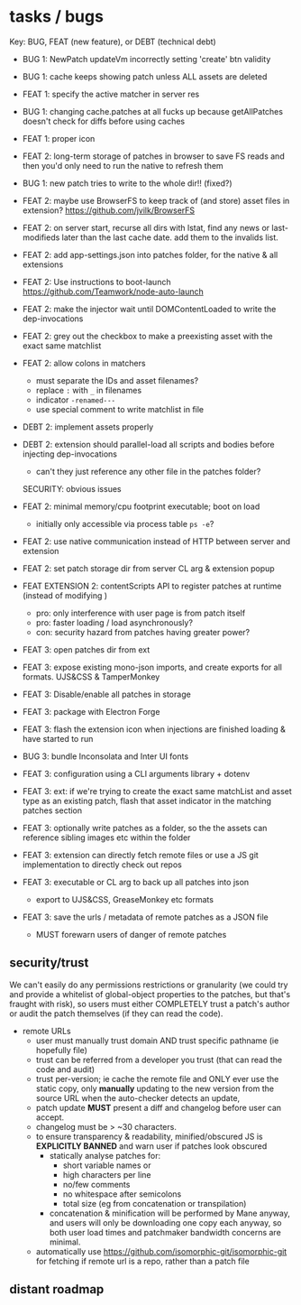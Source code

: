 # tasks / bugs

Key: BUG, FEAT (new feature), or DEBT (technical debt)

- BUG 1: NewPatch updateVm incorrectly setting 'create' btn validity

- BUG 1: cache keeps showing patch unless ALL assets are deleted

- FEAT 1: specify the active matcher in server res

- BUG 1: changing cache.patches at all fucks up because getAllPatches doesn't check for diffs before using caches

- FEAT 1: proper icon

- FEAT 2: long-term storage of patches in browser to save FS reads and then you'd only need to run the native to refresh them

- BUG 1: new patch tries to write to the whole dir!! (fixed?)


- FEAT 2: maybe use BrowserFS to keep track of (and store) asset files in extension? https://github.com/jvilk/BrowserFS

- FEAT 2: on server start, recurse all dirs with lstat, find any news or last-modifieds later than the last cache date. add them to the invalids list.

- FEAT 2: add app-settings.json into patches folder, for the native & all extensions

- FEAT 2: Use instructions to boot-launch https://github.com/Teamwork/node-auto-launch

- FEAT 2: make the injector wait until DOMContentLoaded to write the dep-invocations

- FEAT 2: grey out the checkbox to make a preexisting asset with the exact same matchlist

- FEAT 2: allow colons in matchers
	- must separate the IDs and asset filenames?
	- replace `:` with `_` in filenames
	- indicator `-renamed---`
	- use special comment to write matchlist in file

- DEBT 2: implement assets properly

- DEBT 2: extension should parallel-load all scripts and bodies before injecting dep-invocations

	- can't they just reference any other file in the patches folder?

	SECURITY: obvious issues

- FEAT 2: minimal memory/cpu footprint executable; boot on load
	- initially only accessible via process table `ps -e`?

- FEAT 2: use native communication instead of HTTP between server and extension

- FEAT 2: set patch storage dir from server CL arg & extension popup

- FEAT EXTENSION 2: contentScripts API to register patches at runtime (instead of modifying <head>)
	- pro: only interference with user page is from patch itself
	- pro: faster loading / load asynchronously?
	- con: security hazard from patches having greater power?



- FEAT 3: open patches dir from ext

- FEAT 3: expose existing mono-json imports, and create exports for all formats. UJS&CSS & TamperMonkey

- FEAT 3: Disable/enable all patches in storage

- FEAT 3: package with Electron Forge

- FEAT 3: flash the extension icon when injections are finished loading & have started to run

- BUG 3: bundle Inconsolata and Inter UI fonts

- FEAT 3: configuration using a CLI arguments library + dotenv

- FEAT 3: ext: if we're trying to create the exact same matchList and asset type as an existing patch, flash that asset indicator in the matching patches section

- FEAT 3: optionally write patches as a folder, so the the assets can reference sibling images etc within the folder

- FEAT 3: extension can directly fetch remote files or use a JS git implementation to directly check out repos

- FEAT 3: executable or CL arg to back up all patches into json
	- export to UJS&CSS, GreaseMonkey etc formats

- FEAT 3: save the urls / metadata of remote patches as a JSON file
	- MUST forewarn users of danger of remote patches



## security/trust

We can't easily do any permissions restrictions or granularity (we could try and provide a whitelist of global-object properties to the patches, but that's fraught with risk), so users must either COMPLETELY trust a patch's author or audit the patch themselves (if they can read the code).

- remote URLs
	- user must manually trust domain AND trust specific pathname (ie hopefully file) 
	- trust can be referred from a developer you trust (that can read the code and audit)
	- trust per-version; ie cache the remote file and ONLY ever use the static copy, only **manually** updating to the new version from the source URL when the auto-checker detects an update, 
	- patch update **MUST** present a diff and changelog before user can accept. 
	- changelog must be > ~30 characters. 
	- to ensure transparency & readability, minified/obscured JS is **EXPLICITLY BANNED** and warn user if patches look obscured
		- statically analyse patches for:
			- short variable names or 
			- high characters per line
			- no/few comments
			- no whitespace after semicolons
			- total size (eg from concatenation or transpilation)
		- concatenation & minification will be performed by Mane anyway, and users will only be downloading one copy each anyway, so both user load times and patchmaker bandwidth concerns are minimal.
	- automatically use https://github.com/isomorphic-git/isomorphic-git for fetching if remote url is a repo, rather than a patch file

## distant roadmap
